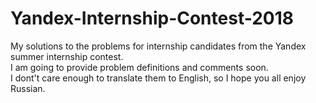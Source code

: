 # Yandex-Internship-Contest-2018
My solutions to the problems for internship candidates from the Yandex summer internship contest.    
I am going to provide problem definitions and comments soon.  
I dont't care enough to translate them to English, so I hope you all enjoy Russian.  

